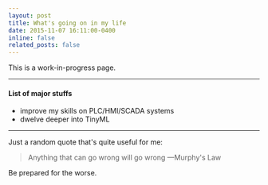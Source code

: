```yaml
---
layout: post
title: What's going on in my life
date: 2015-11-07 16:11:00-0400
inline: false
related_posts: false
---
```


This is a work-in-progress page.

---

#### List of major stuffs

<ul>
    <li>improve my skills on PLC/HMI/SCADA systems</li>
    <li>dwelve deeper into TinyML</li>
</ul>

---

Just a random quote that's quite useful for me:

> Anything that can go wrong will go wrong
> —Murphy's Law

Be prepared for the worse.
